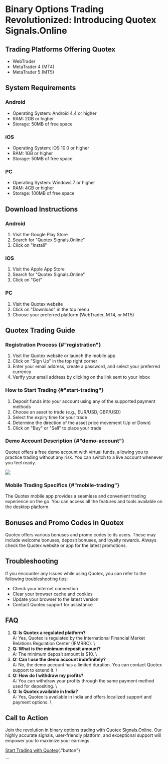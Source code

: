 # Binary Options Trading Revolutionized: Introducing Quotex Signals.Online

## Trading Platforms Offering Quotex

-   WebTrader
-   MetaTrader 4 (MT4)
-   MetaTrader 5 (MT5)

## System Requirements

### Android

-   Operating System: Android 4.4 or higher
-   RAM: 2GB or higher
-   Storage: 50MB of free space

### iOS

-   Operating System: iOS 10.0 or higher
-   RAM: 1GB or higher
-   Storage: 50MB of free space

### PC

-   Operating System: Windows 7 or higher
-   RAM: 4GB or higher
-   Storage: 100MB of free space

## Download Instructions

### Android

1.  Visit the Google Play Store
2.  Search for "Quotex Signals.Online"
3.  Click on "Install"

### iOS

1.  Visit the Apple App Store
2.  Search for "Quotex Signals.Online"
3.  Click on "Get"

### PC

1.  Visit the Quotex website
2.  Click on "Download" in the top menu
3.  Choose your preferred platform (WebTrader, MT4, or MT5)

## Quotex Trading Guide

### Registration Process {#"registration"}

1.  Visit the Quotex website or launch the mobile app
2.  Click on "Sign Up" in the top right corner
3.  Enter your email address, create a password, and select your
    preferred currency
4.  Verify your email address by clicking on the link sent to your inbox

### How to Start Trading {#"start-trading"}

1.  Deposit funds into your account using any of the supported payment
    methods
2.  Choose an asset to trade (e.g., EUR/USD, GBP/USD)
3.  Select the expiry time for your trade
4.  Determine the direction of the asset price movement (Up or Down)
5.  Click on "Buy" or "Sell" to place your trade

### Demo Account Description {#"demo-account"}

Quotex offers a free demo account with virtual funds, allowing you to
practice trading without any risk. You can switch to a live account
whenever you feel ready.

[![](https://static.quotex.io/files/4_en/300_250.jpg)](https://traff.sbs/brokerqxlid)

### Mobile Trading Specifics {#"mobile-trading"}

The Quotex mobile app provides a seamless and convenient trading
experience on the go. You can access all the features and tools
available on the desktop platform.

## Bonuses and Promo Codes in Quotex

Quotex offers various bonuses and promo codes to its users. These may
include welcome bonuses, deposit bonuses, and loyalty rewards. Always
check the Quotex website or app for the latest promotions.

## Troubleshooting

If you encounter any issues while using Quotex, you can refer to the
following troubleshooting tips:

-   Check your internet connection
-   Clear your browser cache and cookies
-   Update your browser to the latest version
-   Contact Quotex support for assistance

## FAQ

1.  **Q: Is Quotex a regulated platform?**\
    A: Yes, Quotex is regulated by the International Financial Market
    Relations Regulation Center (IFMRRC).
    \
2.  **Q: What is the minimum deposit amount?**\
    A: The minimum deposit amount is \$10.
    \
3.  **Q: Can I use the demo account indefinitely?**\
    A: No, the demo account has a limited duration. You can contact
    Quotex support to extend it.
    \
4.  **Q: How do I withdraw my profits?**\
    A: You can withdraw your profits through the same payment method
    used for depositing.
    \
5.  **Q: Is Quotex available in India?**\
    A: Yes, Quotex is available in India and offers localized support
    and payment options.
    \

## Call to Action

Join the revolution in binary options trading with Quotex
Signals.Online. Our highly accurate signals, user-friendly platform, and
exceptional support will empower you to maximize your earnings.

[Start Trading with
Quotex](\%22https://traff.sbs/brokerqxlid\%22){."button"}

\`\`\`

